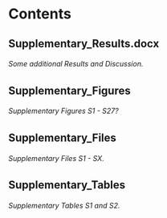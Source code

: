 # Contents

## Supplementary_Results.docx

######  Some additional Results and Discussion.

## Supplementary_Figures

###### Supplementary Figures S1 - S27?

## Supplementary_Files

###### Supplementary Files S1 - SX.

## Supplementary_Tables

###### Supplementary Tables S1 and S2.
